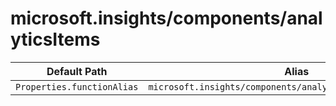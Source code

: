 # microsoft.insights/components/analyticsItems

| Default Path | Alias |
|---|---|
| `Properties.functionAlias` | `microsoft.insights/components/analyticsItems/functionAlias` |

